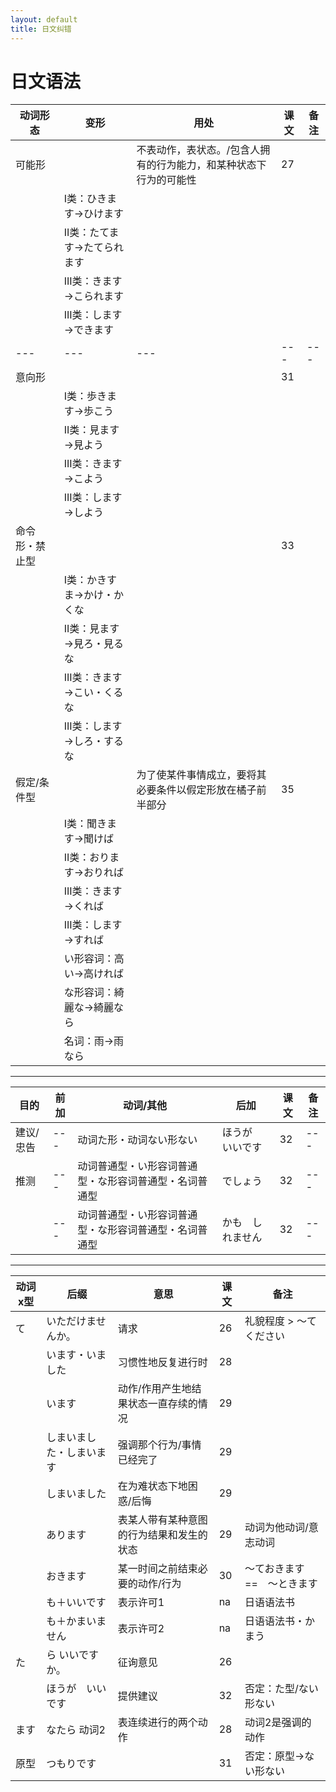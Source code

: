 ```yaml
---
layout: default
title: 日文纠错
---
```


# 日文语法

|动词形态|变形|用处|课文|备注|
|---|---|---|---|---|
|可能形||不表动作，表状态。/包含人拥有的行为能力，和某种状态下行为的可能性|27||
||I类：ひきます→ひけます||||
||II类：たてます→たてられます||||
||III类：きます→こられます||||
||III类：します→できます||||
|---|---|---|---|---|
|意向形|||31||
||I类：歩きます→歩こう||||
||II类：見ます→見よう||||
||III类：きます→こよう||||
||III类：します→しよう||||
|命令形・禁止型|||33||
||I类：かきすま→かけ・かくな||||
||II类：見ます→見ろ・見るな||||
||III类：きます→こい・くるな||||
||III类：します→しろ・するな||||
|假定/条件型||为了使某件事情成立，要将其必要条件以假定形放在橘子前半部分|35||
||I类：聞きます→聞けば||||
||II类：おります→おりれば||||
||III类：きます→くれば||||
||III类：します→すれば||||
||い形容词：高い→高ければ||||
||な形容词：綺麗な→綺麗なら||||
||名词：雨→雨なら||||

<hr>

|目的|前加|动词/其他|后加|课文|备注|
|---|---|---|---|---|---|
|建议/忠告|---|动词た形・动词ない形ない|ほうが　いいです|32|---|
|推测|---|动词普通型・い形容词普通型・な形容词普通型・名词普通型|でしょう|32|---|
||---|动词普通型・い形容词普通型・な形容词普通型・名词普通型|かも　しれません|32|---|

<hr>

|动词x型|后缀|意思|课文|备注|
|---|---|---|---|---|
|て|いただけませんか。|请求|26|礼貌程度 > 〜て　ください|
||います・いました|习惯性地反复进行时|28||
||います|动作/作用产生地结果状态一直存续的情况|29||
||しまいました・しまいます|强调那个行为/事情已经完了|29||
||しまいました|在为难状态下地困惑/后悔|29||
||あります|表某人带有某种意图的行为结果和发生的状态|29|动词为他动词/意志动词|
||おきます|某一时间之前结束必要的动作/行为|30|〜ておきます ==　〜ときます|
||も＋いいです|表示许可1|na|日语语法书|
||も＋かまいません|表示许可2|na|日语语法书・かまう|
|た|ら いいですか。|征询意见|26||
||ほうが　いいです|提供建议|32|否定：た型/ない形ない|
|ます|なたら 动词2|表连续进行的两个动作|28|动词2是强调的动作|
|原型|つもりです||31|否定：原型→ない形ない|







